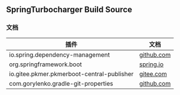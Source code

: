 ## SpringTurbocharger Build Source

### 文档

| 插件                                         | 文档                                                                                  |
|--------------------------------------------|-------------------------------------------------------------------------------------|
| io.spring.dependency-management            | [github.com](https://github.com/spring-gradle-plugins/dependency-management-plugin) |
| org.springframework.boot                   | [spring.io](https://docs.spring.io/spring-boot/gradle-plugin/index.html)            |
| io.gitee.pkmer.pkmerboot-central-publisher | [gitee.com](https://gitee.com/pkmer/pkmerboot-central-publisher)                    |
| com.gorylenko.gradle-git-properties        | [github.com](https://github.com/n0mer/gradle-git-properties)                        |
